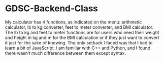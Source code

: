 # GDSC-Backend-Class
My calculator has 4 functions, as indicated on the menu: arithmetic calculator, lb to kg converter, feet to meter converter, and BMI calculator. The lb to kg and feet to meter functions are for users who need their weight and height in kg and m for the BMI calculation or if they just want to convert it just for the sake of knowing. The only setback I faced was that I had to learn a bit of JavaScript. I am familiar with C++ and Python, and I found there wasn’t much difference between them except syntax.
